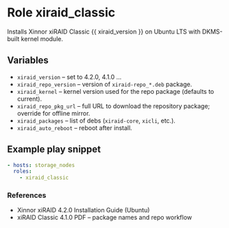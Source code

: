 # Role **xiraid_classic**
Installs Xinnor xiRAID Classic {{ xiraid_version }} on Ubuntu LTS with DKMS-built
kernel module.

## Variables
* `xiraid_version` – set to 4.2.0, 4.1.0 ...
* `xiraid_repo_version` – version of `xiraid-repo_*.deb` package.
* `xiraid_kernel` – kernel version used for the repo package (defaults to current).
* `xiraid_repo_pkg_url` – full URL to download the repository package; override for offline mirror.
* `xiraid_packages` – list of debs (`xiraid-core`, `xicli`, etc.).
* `xiraid_auto_reboot` – reboot after install.

## Example play snippet
```yaml
- hosts: storage_nodes
  roles:
    - xiraid_classic
```

### References
* Xinnor xiRAID 4.2.0 Installation Guide (Ubuntu)
* xiRAID Classic 4.1.0 PDF – package names and repo workflow
